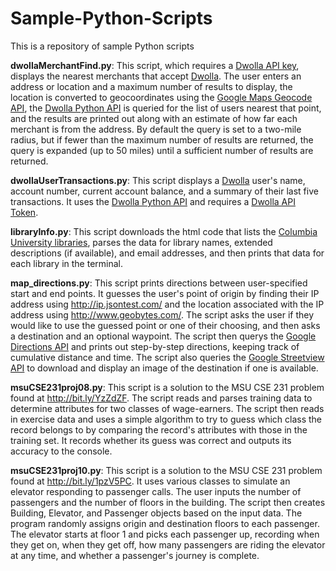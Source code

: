 Sample-Python-Scripts
=====================

This is a repository of sample Python scripts

<b>dwollaMerchantFind.py</b>: This script, which requires a <a href="https://www.dwolla.com/applications/create">Dwolla API key</a>, displays the nearest merchants that accept <a href = "https://www.dwolla.com/">Dwolla</a>. The user enters an address or location and a maximum number of results to display, the location is converted to geocoordinates using the <a href="https://developers.google.com/maps/documentation/geocoding/">Google Maps Geocode API</a>, the <a href="https://github.com/Dwolla/dwolla-python">Dwolla Python API</a> is queried for the list of users nearest that point, and the results are printed out along with an estimate of how far each merchant is from the address. By default the query is set to a two-mile radius, but if fewer than the maximum number of results are returned, the query is expanded (up to 50 miles) until a sufficient number of results are returned.
	
<b>dwollaUserTransactions.py</b>: This script displays a <a href = "https://www.dwolla.com/">Dwolla</a> user's name, account number, current account balance, and a summary of their last five transactions. It uses the <a href="https://github.com/Dwolla/dwolla-python">Dwolla Python API</a> and requires a <a href="https://developers.dwolla.com/dev/token">Dwolla API Token</a>.

<b>libraryInfo.py</b>:  This script downloads the html code that lists the <a href="http://library.columbia.edu/locations.html">Columbia University libraries</a>, parses the data for library names, extended descriptions (if available), and email addresses, and then prints that data for each library in the terminal.

<b>map_directions.py</b>:  This script prints directions between user-specified start and end points. It guesses the user's point of origin by finding their IP address using <a href="http://ip.jsontest.com/">http://ip.jsontest.com/</a> and the location associated with the IP address using <a href="http://www.geobytes.com/">http://www.geobytes.com/</a>. The script asks the user if they would like to use the guessed point or one of their choosing, and then asks a destination and an optional waypoint. The script then querys the <a href="https://developers.google.com/maps/documentation/directions/">Google Directions API</a> and prints out step-by-step directions, keeping track of cumulative distance and time. The script also queries the <a href="https://developers.google.com/maps/documentation/streetview/">Google Streetview API</a> to download and display an image of the destination if one is available.

<b>msuCSE231proj08.py</b>:  This script is a solution to the MSU CSE 231 problem found at http://bit.ly/YzZdZF. The script reads and parses training data to determine attributes for two classes of wage-earners. The script then reads in exercise data and uses a simple algorithm to try to guess which class the record belongs to by comparing the record's attributes with those in the training set. It records whether its guess was correct and outputs its accuracy to the console.

<b>msuCSE231proj10.py</b>:  This script is a solution to the MSU CSE 231 problem found at http://bit.ly/1pzV5PC. It uses various classes to simulate an elevator responding to passenger calls. The user inputs the number of passengers and the number of floors in the building. The script then creates Building, Elevator, and Passenger objects based on the input data. The program randomly assigns origin and destination floors to each passenger. The elevator starts at floor 1 and picks each passenger up, recording when they get on, when they get off, how many passengers are riding the elevator at any time, and whether a passenger's journey is complete.
